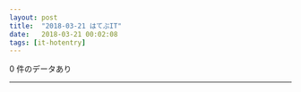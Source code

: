 ```yaml
---
layout: post
title:  "2018-03-21 はてぶIT"
date:   2018-03-21 00:02:08
tags: [it-hotentry]
---
```

0 件のデータあり

<hr>
